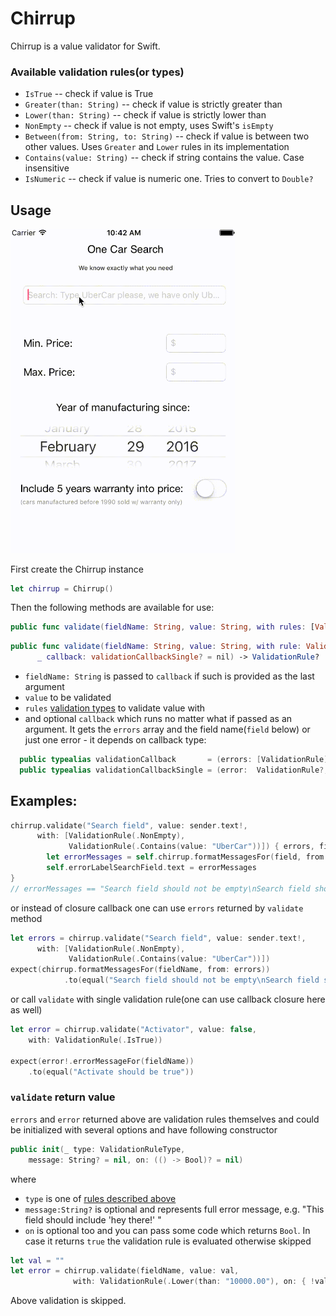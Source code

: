 # Chirrup

Chirrup is a value validator for Swift.

### Available validation rules(or <a name="validationType">types</a>)

- `IsTrue` -- check if value is True
- `Greater(than: String)` -- check if value is strictly greater than
- `Lower(than: String)` -- check if value is strictly lower than
- `NonEmpty` -- check if value is not empty, uses Swift's `isEmpty`
- `Between(from: String, to: String)`  -- check if value is between two other values. Uses `Greater` and `Lower` rules in its implementation
- `Contains(value: String)` -- check if string contains the value. Case insensitive
- `IsNumeric` -- check if value is numeric one. Tries to convert to `Double?`

Usage
-
<img src="https://raw.githubusercontent.com/bilogub/Chirrup/master/ChirrupDemo.gif" width="359" />

First create the Chirrup instance

```swift
let chirrup = Chirrup()
```
Then the following methods are available for use:
```swift
public func validate(fieldName: String, value: String, with rules: [ValidationRule], _ callback: validationCallback? = nil) -> [ValidationRule]
```
```swift
public func validate(fieldName: String, value: String, with rule: ValidationRule,
      _ callback: validationCallbackSingle? = nil) -> ValidationRule?
```
- `fieldName: String` is passed to `callback` if such is provided as the last argument
- `value` to be validated
- `rules` [validation types](#validationType) to validate value with
- and optional `callback` which runs no matter what if passed as an argument. It gets the `errors` array and the field name(`field` below) or just one error - it depends on callback type:
```swift
  public typealias validationCallback       = (errors: [ValidationRule],  fieldName: String) -> ()
  public typealias validationCallbackSingle = (error:  ValidationRule?,   fieldName: String) -> ()
```
Examples:
-
```swift
chirrup.validate("Search field", value: sender.text!,
      with: [ValidationRule(.NonEmpty),
             ValidationRule(.Contains(value: "UberCar"))]) { errors, field in
        let errorMessages = self.chirrup.formatMessagesFor(field, from: errors)
        self.errorLabelSearchField.text = errorMessages
}
// errorMessages == "Search field should not be empty\nSearch field should contain `UberCar`"
```
or instead of closure callback one can use `errors` returned by `validate` method
```swift
let errors = chirrup.validate("Search field", value: sender.text!,
      with: [ValidationRule(.NonEmpty),
             ValidationRule(.Contains(value: "UberCar"))])
expect(chirrup.formatMessagesFor(fieldName, from: errors))
            .to(equal("Search field should not be empty\nSearch field should contain `UberCar`"))
```
or call `validate` with single validation rule(one can use callback closure here as well)
```swift
let error = chirrup.validate("Activator", value: false,
    with: ValidationRule(.IsTrue))

expect(error!.errorMessageFor(fieldName))
    .to(equal("Activate should be true"))
```

### `validate` return value

`errors` and `error` returned above are validation rules themselves and could be initialized with several options and have following constructor
```swift
public init(_ type: ValidationRuleType,
    message: String? = nil, on: (() -> Bool)? = nil)
```
where
- `type` is one of [rules described above](#validationType)
- `message:String?` is optional and represents full error message, e.g. "This field should include 'hey there!' "
- `on` is optional too and you can pass some code which returns `Bool`. In case it returns `true` the validation rule is evaluated otherwise skipped
```swift
let val = ""
let error = chirrup.validate(fieldName, value: val,
              with: ValidationRule(.Lower(than: "10000.00"), on: { !val.isEmpty }))
```
Above validation is skipped.
